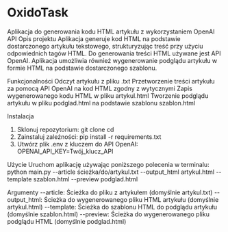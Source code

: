 # OxidoTask
Aplikacja do generowania kodu HTML artykułu z wykorzystaniem OpenAI API
Opis projektu
Aplikacja generuje kod HTML na podstawie dostarczonego artykułu tekstowego, strukturyzując treść przy użyciu odpowiednich tagów HTML. Do generowania treści HTML używane jest API OpenAI. Aplikacja umożliwia również wygenerowanie podglądu artykułu w formie HTML na podstawie dostarczonego szablonu.

Funkcjonalności
Odczyt artykułu z pliku .txt
Przetworzenie treści artykułu za pomocą API OpenAI na kod HTML zgodny z wytycznymi
Zapis wygenerowanego kodu HTML w pliku artykul.html
Tworzenie podglądu artykułu w pliku podglad.html na podstawie szablonu szablon.html

Instalacja
1. Sklonuj repozytorium:
   git clone [<URL-repozytorium>](https://github.com/SsebastianPawlik/OxidoTask.git)
   cd <nazwa-folderu>
2. Zainstaluj zależności:
   pip install -r requirements.txt
3. Utwórz plik .env z kluczem do API OpenAI:
   OPENAI_API_KEY=Twój_klucz_API

Użycie
Uruchom aplikację używając poniższego polecenia w terminalu:
python main.py --article ścieżka/do/artykul.txt --output_html artykul.html --template szablon.html --preview podglad.html

Argumenty
--article: Ścieżka do pliku z artykułem (domyślnie artykul.txt)
--output_html: Ścieżka do wygenerowanego pliku HTML artykułu (domyślnie artykul.html)
--template: Ścieżka do szablonu HTML do podglądu artykułu (domyślnie szablon.html)
--preview: Ścieżka do wygenerowanego pliku podglądu HTML (domyślnie podglad.html)


